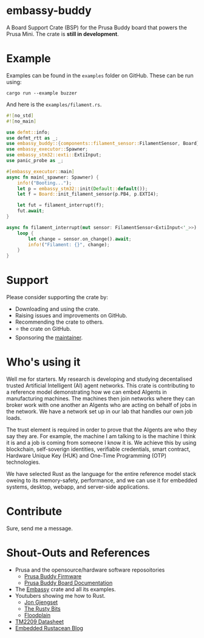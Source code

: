 # embassy-buddy

A Board Support Crate (BSP) for the Prusa Buddy board that powers the Prusa Mini. The crate is **still in development**.

# Example

Examples can be found in the `examples` folder on GitHub. These can be run using:

```
cargo run --example buzzer
```

And here is the `examples/filament.rs`.

```Rust
#![no_std]
#![no_main]

use defmt::info;
use defmt_rtt as _;
use embassy_buddy::{components::filament_sensor::FilamentSensor, Board};
use embassy_executor::Spawner;
use embassy_stm32::exti::ExtiInput;
use panic_probe as _;

#[embassy_executor::main]
async fn main(_spawner: Spawner) {
    info!("Booting...");
    let p = embassy_stm32::init(Default::default());
    let f = Board::init_filament_sensor(p.PB4, p.EXTI4);

    let fut = filament_interrupt(f);
    fut.await;
}

async fn filament_interrupt(mut sensor: FilamentSensor<ExtiInput<'_>>) -> ! {
    loop {
        let change = sensor.on_change().await;
        info!("Filament: {}", change);
    }
}
```

# Support

Please consider supporting the crate by:

- Downloading and using the crate.
- Raising issues and improvements on GitHub.
- Recommending the crate to others.
- ⭐ the crate on GitHub.
- Sponsoring the [maintainer](https://github.com/sponsors/jamesgopsill).

# Who's using it

Well me for starters. My research is developing and studying decentalised trusted Artificial Intelligent (AI) agent networks. This crate is contributing to a reference model demonstrating how we can embed AIgents in manufacturing machines. The machines then join networks where they can broker work with one another an AIgents who are acting on behalf of jobs in the network. We have a network set up in our lab that handles our own job loads.

The trust element is required in order to prove that the AIgents are who they say they are. For example, the machine I am talking to is the machine I think it is and a job is coming from someone I know it is. We achieve this by using blockchain, self-soverign identities, verifiable credentials, smart contract, Hardware Unique Key (HUK) and One-Time Programming (OTP) technologies.

We have selected Rust as the language for the entire reference model stack oweing to its memory-safety, performance, and we can use it for embedded systems, desktop, webapp, and server-side applications.

# Contribute

Sure, send me a message.

# Shout-Outs and References

- Prusa and the opensource/hardware software reposoitories
	- [Prusa Buddy Firmware](https://github.com/prusa3d/Prusa-Firmware-Buddy)
	- [Prusa Buddy Board Documentation](https://github.com/prusa3d/Buddy-board-MINI-PCB)
- The [Embassy](https://embassy.dev/) crate and all its examples.
- Youtubers showing me how to Rust.
	- [Jon Gjengset](https://www.youtube.com/@jonhoo)
	- [The Rusty Bits](https://www.youtube.com/@therustybits)
	- [Floodplain](https://www.youtube.com/@floodplainnl)
- [TM2209 Datasheet](https://www.analog.com/media/en/technical-documentation/data-sheets/TMC2209_datasheet_rev1.08.pdf)
- [Embedded Rustacean Blog](https://www.theembeddedrustacean.com/)
